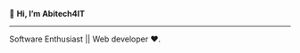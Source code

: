 👋 **Hi, I’m Abitech4IT**
_________________________________________________________________________________________
Software Enthusiast || Web developer ❤. 


<!---
Abitech4IT/Abitech4IT is a ✨ special ✨ repository because its `README.md` (this file) appears on your GitHub profile.
You can click the Preview link to take a look at your changes.
--->
